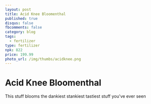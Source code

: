 ```yaml
---
layout: post
title: Acid Knee Bloomenthal
published: true
disqus: false
fbcomments: false
category: blog
tags:
  - fertilizer
type: fertilizer
npk: 822
price: 199.99
photo_url: /img/thumbs/acidknee.png
---
```


# Acid Knee Bloomenthal

This stuff blooms the dankiest stankiest tastiest stuff you've ever seen
